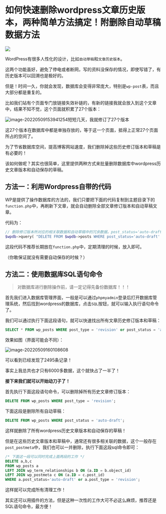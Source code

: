# 如何快速删除wordpress文章历史版本，两种简单方法搞定！附删除自动草稿数据方法

<img src="https://www.shejibiji.com/wp-content/uploads/2021/02/60c95-ThumbnailCover_febc162fb107da44.jpg" />

WordPress有很多人性化的设计，比如`自动草稿`和`文章历史版本`。

这两个功能虽好，避免了停电或者断网，写的资料没保存的情况，即使写错了，有历史版本可以回溯也是极好的。

但是！时间一久，你就会发现，数据库会变得非常庞大，特别是`wp-post`表，而且大部分都是重复的。

比如我们站有个页面专门放链接失效补链的，有新的链接我就会放入到这个文章中，结果不知不觉，这个页面就积累了27个版本：

![image-20220509153941254](https://pic.shejibiji.com/i/2022/05/09/6278c53cd56b4.png)<font>短短几天，我就修订了27个版本</font>

这27个版本在数据库中都是单独存放的，等于这一个页面，抵得上正常27个页面所占的空间了。

为了节省数据库空间，提高博客网站速度，我们删除掉这些历史修订版本和草稿是有必要的！

该如何做呢？其实也很简单，这里提供两种方式来批量删除数据库中wordpress历史文章版本和自动保存的草稿。

## 方法一：利用Wordpress自带的代码

WP是提供了操作数据库的方法的，我们只要把下面的代码复制到主题目录下的`function.php`中，再刷新下文章，就会自动删除全部文章修订版本和自动草稿文章。

代码为：

```php
// 删除修订版本所对应的相关联数据和自动草稿中的冗余数据。post_status='auto-draft'对应的是自动草稿数据
$wpdb->query( "DELETE FROM $wpdb->posts WHERE post_status='auto-draft' or post_type = 'revision'" );
```

这段代码不推荐长期放在`function.php`中，定期清理的时候，放入即可。

（你敢保证就没有需要自动保存的时候？）

## 方法二：使用数据库SQL语句命令

> 对数据库进行删除操作前，请一定记得先备份数据库！！！

首先我们进入数据库管理界面，一般是可以通过`phpmyadmin`登录后打开数据库管理系统，然后找到wordpress的数据库，点击`SQL`按钮，就可以输入执行语句命令了。

我们可以通过执行下面这段语句，就可以快速找出所有文章历史修订版本和草稿：

```sql
SELECT * FROM wp_posts WHERE post_type = 'revision' or post_status = 'auto-draft';
```

效果如图（界面可能会不同）：

![image-20220509160108608](https://pic.shejibiji.com/i/2022/05/09/6278ca4425aea.png)

可以看到已经发现了2495条记录！

事实上我总共也才只有6000多数据，这个就快占了一半了！

**接下来我们就可以开始动刀子了！**

首先执行下面这段语句命令，可以删除掉所有历史文章修订版本：

```sql
DELETE FROM wp_posts WHERE post_type = 'revision';
```

下面这段是删除所有自动草稿：

```sql
DELETE FROM wp_posts WHERE post_status = 'auto-draft';
```

这样就删除了所有wordpress历史文章版本和自动保存的草稿！

但是在这些历史文章版本和草稿中，通常还有很多相关联的数据，这个一般存在`post_postmeta`中，我们也可以一并删除，执行下面这段sql命令即可：

```sql
/* 下面这一段可以同时完成上面两段的工作 */
DELETE a,b,c
FROM wp_posts a
LEFT JOIN wp_term_relationships b ON (a.ID = b.object_id)
LEFT JOIN wp_postmeta c ON (a.ID = c.post_id)
WHERE a.post_status='auto-draft' or a.post_type = 'revision';
```

这样就可以完成所有清理工作！



其实还可以用插件的方法，但是这种一次性的工作大可不必这么麻烦，推荐还是SQL语句命令，最方便！